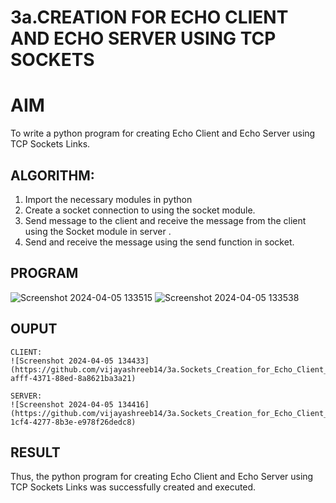 # 3a.CREATION FOR ECHO CLIENT AND ECHO SERVER USING TCP SOCKETS
# AIM
To write a python program for creating Echo Client and Echo Server using TCP
Sockets Links.
## ALGORITHM:
1. Import the necessary modules in python
2. Create a socket connection to using the socket module.
3. Send message to the client and receive the message from the client using the Socket module in
 server .
4. Send and receive the message using the send function in socket.
## PROGRAM
![Screenshot 2024-04-05 133515](https://github.com/vijayashreeb14/3a.Sockets_Creation_for_Echo_Client_and_Echo_Server/assets/161238151/8576c126-8058-4ee1-a412-dc8fa3635582)
![Screenshot 2024-04-05 133538](https://github.com/vijayashreeb14/3a.Sockets_Creation_for_Echo_Client_and_Echo_Server/assets/161238151/d16d5a6d-5995-4e67-9db3-37c32d63f281)

## OUPUT
~~~
CLIENT:
![Screenshot 2024-04-05 134433](https://github.com/vijayashreeb14/3a.Sockets_Creation_for_Echo_Client_and_Echo_Server/assets/161238151/07576988-afff-4371-88ed-8a8621ba3a21)
~~~
~~~
SERVER:
![Screenshot 2024-04-05 134416](https://github.com/vijayashreeb14/3a.Sockets_Creation_for_Echo_Client_and_Echo_Server/assets/161238151/41dc298f-1cf4-4277-8b3e-e978f26dedc8)
~~~
## RESULT
Thus, the python program for creating Echo Client and Echo Server using TCP Sockets Links 
was successfully created and executed.
